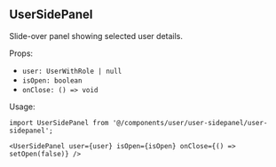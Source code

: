 ## UserSidePanel

Slide-over panel showing selected user details.

Props:
- `user: UserWithRole | null`
- `isOpen: boolean`
- `onClose: () => void`

Usage:
```tsx
import UserSidePanel from '@/components/user/user-sidepanel/user-sidepanel';

<UserSidePanel user={user} isOpen={isOpen} onClose={() => setOpen(false)} />
```

